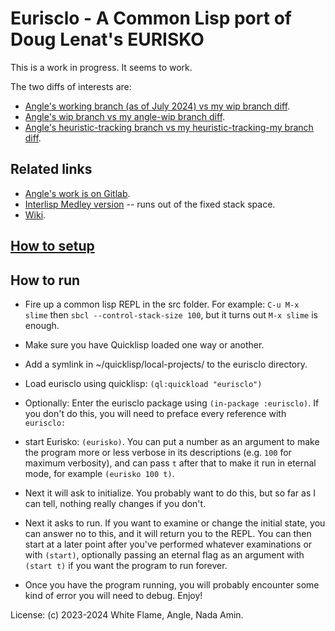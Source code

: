 # Eurisclo - A Common Lisp port of Doug Lenat's EURISKO

This is a work in progress.
It seems to work.

The two diffs of interests are:
- [Angle's working branch (as of July 2024) vs my wip branch diff](https://github.com/namin/eurisclo/compare/namin:eurisclo:working...namin:eurisclo:wip?expand=1).
- [Angle's wip branch vs my angle-wip branch diff](https://github.com/namin/eurisclo/compare/namin:eurisclo:angle...namin:eurisclo:angle-my?expand=1).
- [Angle's heuristic-tracking branch vs my heuristic-tracking-my branch diff](https://github.com/namin/eurisclo/compare/namin:eurisclo:heuristic-tracking...namin:eurisclo:heuristic-tracking-my?expand=1).

## Related links

- [Angle's work is on Gitlab](https://gitlab.com/AngularAngel/eurisclo/-/branches).
- [Interlisp Medley version](https://github.com/seveno4/EURISKO) -- runs out of the fixed stack space.
- [Wiki](https://github.com/white-flame/eurisko/wiki).

## [How to setup](setup.md)

## How to run

* Fire up a common lisp REPL in the src folder.
  For example: `C-u M-x slime` then `sbcl --control-stack-size 100`, but it turns out `M-x slime` is enough.

* Make sure you have Quicklisp loaded one way or another.

* Add a symlink in ~/quicklisp/local-projects/ to the eurisclo directory.

* Load eurisclo using quicklisp: `(ql:quickload "eurisclo")`

* Optionally: Enter the eurisclo package using `(in-package :eurisclo)`. If you don't do this, you will need to preface every reference with `eurisclo:`

* start Eurisko: `(eurisko)`. You can put a number as an argument to make the program more or less verbose in its descriptions (e.g. `100` for maximum verbosity), and can pass `t` after that to make it run in eternal mode, for example `(eurisko 100 t)`.

* Next it will ask to initialize. You probably want to do this, but so far as I can tell, nothing really changes if you don't.

* Next it asks to run. If you want to examine or change the initial state, you can answer no to this, and it will return you to the REPL. You can then start at a later point after you've performed whatever examinations or with `(start)`, optionally passing an eternal flag as an argument with `(start t)` if you want the program to run forever.

* Once you have the program running, you will probably encounter some kind of error you will need to debug. Enjoy!

License: (c) 2023-2024 White Flame, Angle, Nada Amin.
